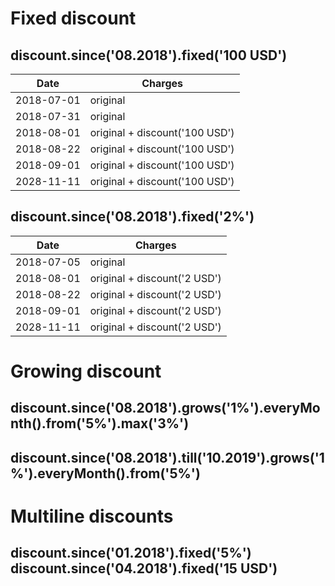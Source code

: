 # Fixed discount

discount.since('08.2018').fixed('100 USD')
------------------------------------------

| Date       | Charges                        |
|------------|--------------------------------|
| 2018-07-01 | original                       |
| 2018-07-31 | original                       |
| 2018-08-01 | original + discount('100 USD') |
| 2018-08-22 | original + discount('100 USD') |
| 2018-09-01 | original + discount('100 USD') |
| 2028-11-11 | original + discount('100 USD') |

discount.since('08.2018').fixed('2%')
-------------------------------------

| Date       | Charges                      |
|------------|------------------------------|
| 2018-07-05 | original                     |
| 2018-08-01 | original + discount('2 USD') |
| 2018-08-22 | original + discount('2 USD') |
| 2018-09-01 | original + discount('2 USD') |
| 2028-11-11 | original + discount('2 USD') |

# Growing discount

discount.since('08.2018').grows('1%').everyMonth().from('5%').max('3%')
------------------------------------------------------------------------

discount.since('08.2018').till('10.2019').grows('1%').everyMonth().from('5%')
-----------------------------------------------------------------------------

# Multiline discounts

discount.since('01.2018').fixed('5%')<br>
discount.since('04.2018').fixed('15 USD')
-----------------------------------------
